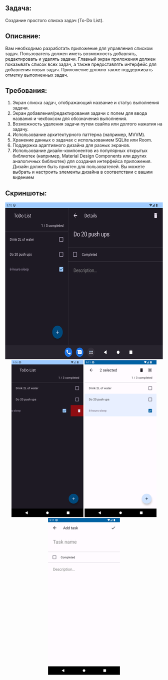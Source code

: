 ## Задача:
Создание простого списка задач (To-Do List).
## Описание:
Вам необходимо разработать приложение для управления списком задач.
Пользователь должен иметь возможность добавлять, редактировать и удалять
задачи. Главный экран приложения должен показывать список всех задач, а также
предоставлять интерфейс для добавления новых задач. Приложение должно
также поддерживать отметку выполненных задач.
## Требования:
1. Экран списка задач, отображающий название и статус выполнения задачи.
2. Экран добавления/редактирования задачи с полем для ввода названия и
чекбоксом для обозначения выполнения.
3. Возможность удаления задачи путем свайпа или долгого нажатия на задачу.
4. Использование архитектурного паттерна (например, MVVM).
5. Хранение данных о задачах с использованием SQLite или Room.
6. Поддержка адаптивного дизайна для разных экранов.
7. Использование дизайн-компонентов из популярных открытых библиотек
(например, Material Design Components или других аналогичных библиотек)
для создания интерфейса приложения. Дизайн должен быть приятен для
пользователей. Вы можете выбрать и настроить элементы дизайна в
соответствии с вашим видением


## Скриншоты:
<p align="center">
<img src="screenshots/Screenshot1.png" height="500"/>
<img src="screenshots/Screenshot2.png" height="500"/> <img src="screenshots/Screenshot3.png" height="500"/> <img src="screenshots/Screenshot4.png" height="500"/>
</p>